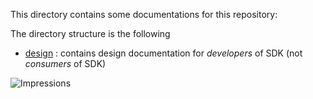 
This directory contains some documentations for this repository:

The directory structure is the following
- [design](https://github.com/Azure/azure-sdk-for-android/blob/master/doc/design) : contains design documentation for _developers_ of SDK (not _consumers_ of SDK)

![Impressions](https://azure-sdk-impressions.azurewebsites.net/api/impressions/azure-sdk-for-android%2Fdoc%2FREADME.png)
